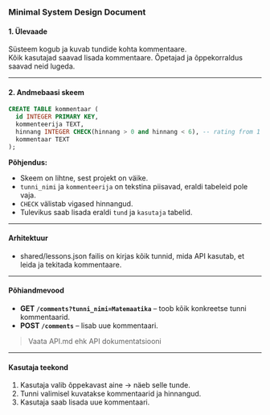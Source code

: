 ### **Minimal System Design Document**

#### **1. Ülevaade**

Süsteem kogub ja kuvab tundide kohta kommentaare.  
Kõik kasutajad saavad lisada kommentaare. Õpetajad ja õppekorraldus saavad neid lugeda.

---

#### **2. Andmebaasi skeem**

```sql
CREATE TABLE kommentaar (
  id INTEGER PRIMARY KEY,
  kommenteerija TEXT,
  hinnang INTEGER CHECK(hinnang > 0 and hinnang < 6), -- rating from 1 to 5
  kommentaar TEXT
);
```

**Põhjendus:**

- Skeem on lihtne, sest projekt on väike.
- `tunni_nimi` ja `kommenteerija` on tekstina piisavad, eraldi tabeleid pole vaja.
- `CHECK` välistab vigased hinnangud.
- Tulevikus saab lisada eraldi `tund` ja `kasutaja` tabelid.


---

#### **Arhitektuur**

- shared/lessons.json failis on kirjas kõik tunnid, mida API kasutab, et leida ja tekitada kommentaare.


---

#### **Põhiandmevood**

- **GET `/comments?tunni_nimi=Matemaatika`** – toob kõik konkreetse tunni kommentaarid.
- **POST `/comments`** – lisab uue kommentaari.

> Vaata API.md ehk API dokumentatsiooni

---

#### **Kasutaja teekond**

1. Kasutaja valib õppekavast aine → näeb selle tunde.
2. Tunni valimisel kuvatakse kommentaarid ja hinnangud.
3. Kasutaja saab lisada uue kommentaari.

